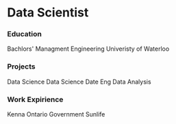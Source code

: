 # Data Scientist 

### Education
Bachlors' Managment Engineering Univeristy of Waterloo

### Projects
Data Science 
Data Science 
Date Eng 
Data Analysis 

### Work Expirience 
Kenna 
Ontario Government 
Sunlife 



